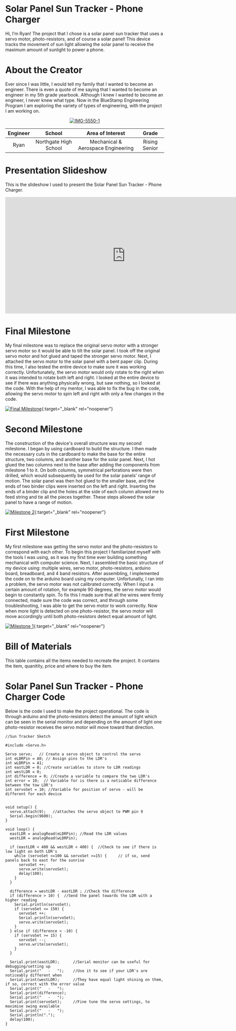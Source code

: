 ﻿# Solar Panel Sun Tracker - Phone Charger
Hi, I’m Ryan! The project that I chose is a solar panel sun tracker that uses a servo motor, photo-resistors, and of course a solar panel! This device tracks the movement of sun light allowing the solar panel to receive the maximum amount of sunlight to power a phone.

# About the Creator
Ever since I was little, I would tell my family that I wanted to become an engineer. There is even a quote of me saying that I wanted to become an engineer in my 5th grade yearbook. Although I knew I wanted to become an engineer, I never knew what type. Now in the BlueStamp Engineering Program I am exploring the variety of types of engineering, with the project I am working on.

<p align="center">
<a href="https://imgbb.com/"><img src="https://i.ibb.co/gvccW8z/IMG-5550-1.jpg" alt="IMG-5550-1" border="0"></a><br />
</p>

| **Engineer** | **School** | **Area of Interest** | **Grade** |
|:--:|:--:|:--:|:--:|
| Ryan | Northgate High School | Mechanical & Aerospace Engineering | Rising Senior
  
# Presentation Slideshow
This is the slideshow I used to present the Solar Panel Sun Tracker - Phone Charger.

<p align="center">
<iframe src="https://docs.google.com/presentation/d/1EzZTx-KEkHjwMlzqJvZuWRzMGbQ7MuTq0Zo1nYIea84/edit#slide=id.g8f4bd20341_0_1" frameborder="0" width="760" height="369" allowfullscreen="true" mozallowfullscreen="true" webkitallowfullscreen="true"></iframe>
</p>
  
# Final Milestone
My final milestone was to replace the original servo motor with a stronger servo motor so it would be able to tilt the solar panel. I took off the original servo motor and hot glued and taped the stronger servo motor. Next, I attached the servo motor to the solar panel with a bent paper clip. During this time, I also tested the entire device to make sure it was working correctly. Unfortunately, the servo motor would only rotate to the right when it was intended to rotate both left and right. I looked at the entire device to see if there was anything physically wrong, but saw nothing, so I looked at the code. With the help of my mentor, I was able to fix the bug in the code, allowing the servo motor to spin left and right with only a few changes in the code.

[![Final Milestone](https://res.cloudinary.com/marcomontalbano/image/upload/v1660086697/video_to_markdown/images/youtube--ifvLpzCMu4I-c05b58ac6eb4c4700831b2b3070cd403.jpg)](https://www.youtube.com/watch?v=ifvLpzCMu4I "Final Milestone"){:target="_blank" rel="noopener"}

# Second Milestone
The construction of the device's overall structure was my second milestone. I began by using cardboard to build the structure. I then made the necessary cuts in the cardboard to make the base for the entire structure, two columns, and another base for the solar panel. Next, I hot glued the two columns next to the base after adding the components from milestone 1 to it. On both columns, symmetrical perforations were then drilled, which would subsequently be used for the solar panels' range of motion. The solar panel was then hot glued to the smaller base, and the ends of two binder clips were inserted on the left and right. Inserting the ends of a binder clip and the holes at the side of each column allowed me to feed string and tie all the pieces together. These steps allowed the solar panel to have a range of motion.

[![Milestone 2](https://res.cloudinary.com/marcomontalbano/image/upload/v1659733180/video_to_markdown/images/youtube--GMWZ74NauQs-c05b58ac6eb4c4700831b2b3070cd403.jpg)](https://www.youtube.com/watch?v=GMWZ74NauQs "Milestone 2"){:target="_blank" rel="noopener"}

# First Milestone
My first milestone was getting the servo motor and the photo-resistors to correspond with each other. To begin this project I familiarized myself with the tools I was using, as it was my first time ever building something mechanical with computer science. Next, I assembled the basic structure of my device using: multiple wires, servo motor, photo-resistors, arduino board, breadboard, and 4 band resistors. After assembling, I implemented the code on to the arduino board using my computer. Unfortunatly, I ran into a problem, the servo motor was not calibrated correctly. When I input a certain amount of rotation, for example 90 degrees, the servo motor would begin to constantly spin. To fix this I made sure that all the wires were firmly connected, made sure the code was correct, and through some troubleshooting, I was able to get the servo motor to work correctly. Now when more light is detected on one photo-resistor, the servo motor will move accordingly until both photo-resistors detect equal amount of light.

[![Milestone 1](https://res.cloudinary.com/marcomontalbano/image/upload/v1659481958/video_to_markdown/images/youtube--cIgtUEMW-1w-c05b58ac6eb4c4700831b2b3070cd403.jpg)](https://www.youtube.com/watch?v=cIgtUEMW-1w "Milestone 1"){:target="_blank" rel="noopener"}

# Bill of Materials 

This table contains all the items needed to recreate the project. It contains the item, quanitity, price and where to buy the item.  

# Solar Panel Sun Tracker - Phone Charger Code

Below is the code I used to make the project operational. The code is through arduino and the photo-resistors detect the amount of light which can be seen in the serial monitor and depending on the amount of light one photo-resistor receives the servo motor will move toward that direction.

``` 
//Sun Tracker Sketch 

#include <Servo.h>

Servo servo;   // Create a servo object to control the servo
int eLDRPin = A0; // Assign pins to the LDR's
int wLDRPin = A1;
int eastLDR = 0; //Create variables to store to LDR readings
int westLDR = 0;
int difference = 0; //Create a variable to compare the two LDR's
int error = 10;  // Variable for is there is a noticable difference between the tow LDR's
int servoSet = 10; //Variable for position of servo - will be different for each device


void setup() {
  servo.attach(9);   //attaches the servo object to PWM pin 9
  Serial.begin(9600); 
}

void loop() {
  eastLDR = analogRead(eLDRPin); //Read the LDR values
  westLDR = analogRead(wLDRPin);

  if (eastLDR < 400 && westLDR < 400) {  //Check to see if there is low light on both LDR's
    while (servoSet <=100 && servoSet >=15) {     // if so, send panels back to east for the sunrise
      servoSet ++;
      servo.write(servoSet);
      delay(100);
    }
  }

  difference = westLDR - eastLDR ; //Check the difference 
  if (difference > 10) {  //Send the panel towards the LDR with a higher reading
    Serial.println(servoSet);
    if (servoSet <= 150) {
      servoSet ++;
      Serial.println(servoSet);
      servo.write(servoSet);
    }
  } else if (difference < -10) {
    if (servoSet >= 15) {
      servoSet --;
      servo.write(servoSet);
    }
  } 
  
  Serial.print(eastLDR);      //Serial monitor can be useful for debugging/setting up
  Serial.print("   -   ");    //Use it to see if your LDR's are noticeably different when
  Serial.print(westLDR);      //They have equal light shining on them, if so, correct with the error value
  Serial.print("   -   ");
  Serial.print(difference);   
  Serial.print("   -   ");
  Serial.print(servoSet);     //Fine tune the servo settings, to maximise swing available
  Serial.print("   -   ");
  Serial.println(".");
  delay(100);
}
```
